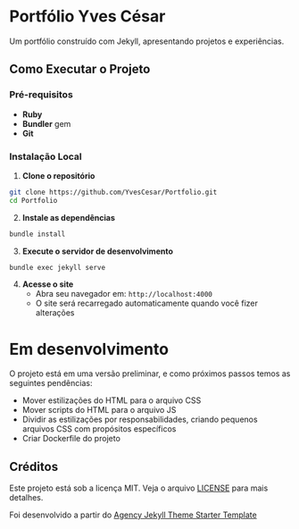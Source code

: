# Portfólio Yves César

Um portfólio construído com Jekyll, apresentando projetos e experiências.

## Como Executar o Projeto

### Pré-requisitos

- **Ruby**
- **Bundler** gem
- **Git**

### Instalação Local

1. **Clone o repositório**
```bash
git clone https://github.com/YvesCesar/Portfolio.git
cd Portfolio
```

2. **Instale as dependências**
```bash
bundle install
```

3. **Execute o servidor de desenvolvimento**
```bash
bundle exec jekyll serve
```

4. **Acesse o site**
   - Abra seu navegador em: `http://localhost:4000`
   - O site será recarregado automaticamente quando você fizer alterações

# Em desenvolvimento

O projeto está em uma versão preliminar, e como próximos passos temos as seguintes pendências:

- Mover estilizações do HTML para o arquivo CSS
- Mover scripts do HTML para o arquivo JS
- Dividir as estilizações por responsabilidades, criando pequenos arquivos CSS com propósitos específicos
- Criar Dockerfile do projeto

## Créditos

Este projeto está sob a licença MIT. Veja o arquivo [LICENSE](LICENSE) para mais detalhes.

Foi desenvolvido a partir do [Agency Jekyll Theme Starter Template](https://github.com/raviriley/agency-jekyll-theme-starter)